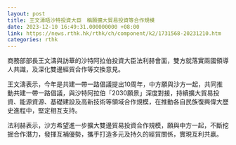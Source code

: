 ```yaml
---
layout: post
title: 王文濤晤沙特投資大臣　稱願擴大貿易投資等合作規模
date: 2023-12-10 16:49:31.000000000 +08:00
link: https://news.rthk.hk/rthk/ch/component/k2/1731568-20231210.htm
categories: rthk
---
```


商務部部長王文濤與訪華的沙特阿拉伯投資大臣法利赫會面，雙方就落實兩國領導人共識，及深化雙邊經貿合作等交換意見。

王文濤表示，今年是共建一帶一路倡議提出10周年，中方願與沙方一起，共同推動共建一帶一路倡議，與沙特阿拉伯「2030願景」深度對接，持續擴大貿易投資、能源資源、基礎建設及高新技術等領域合作規模，在推動各自民族復興偉大歷史進程中，堅定相互支持。

法利赫表示，沙方希望進一步擴大雙邊貿易投資合作規模，願與中方一起，不斷挖掘合作潛力，發揮互補優勢，攜手打造多元及持久的經貿關係，實現互利共贏。
